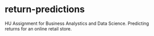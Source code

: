 # return-predictions
HU Assignment for Business Analystics and Data Science. Predicting returns for an online retail store.

